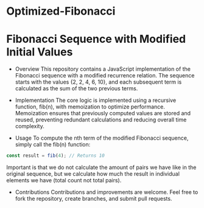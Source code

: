 # Optimized-Fibonacci
# Fibonacci Sequence with Modified Initial Values

- Overview
This repository contains a JavaScript implementation of the Fibonacci sequence with a modified recurrence relation. The sequence starts with the values {2, 2, 4, 6, 10}, and each subsequent term is calculated as the sum of the two previous terms.

- Implementation
The core logic is implemented using a recursive function, fib(n), with memoization to optimize performance. Memoization ensures that previously computed values are stored and reused, preventing redundant calculations and reducing overall time complexity.

- Usage
To compute the nth term of the modified Fibonacci sequence, simply call the fib(n) function:

```js
const result = fib(4); // Returns 10
```
Important is that we do not calculate the amount of pairs we have like in the original sequence, but we calculate how much the result in individual elements we have (total count not total pairs).

- Contributions
Contributions and improvements are welcome. Feel free to fork the repository, create branches, and submit pull requests.

